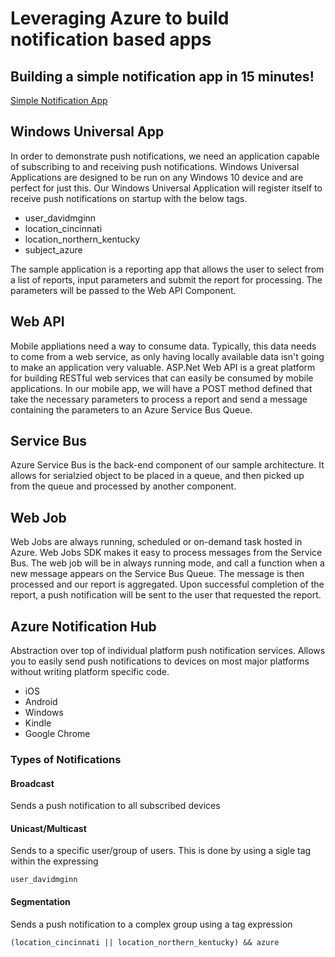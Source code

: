 # Leveraging Azure to build notification based apps

## Building a simple notification app in 15 minutes!

[Simple Notification App](docs/WindowsUniversalApp.md)

## Windows Universal App

In order to demonstrate push notifications, we need an application capable of subscribing to and receiving push notifications.  Windows Universal Applications are designed to be run on any Windows 10 device and 
are perfect for just this.  Our Windows Universal Application will register itself to receive push notifications on startup with the below tags.  

* user_davidmginn
* location_cincinnati
* location_northern_kentucky
* subject_azure

The sample application is a reporting app that allows the user to select from a list of reports, input parameters and submit the report for processing.  The parameters will be passed to the Web API Component.  

## Web API

Mobile appliations need a way to consume data.  Typically, this data needs to come from a web service, as only having locally available data isn't going to make an application very valuable.  ASP.Net Web API 
is a great platform for building RESTful web services that can easily be consumed by mobile applications.  In our mobile app, we will have a POST method defined that take the necessary parameters to process
a report and send a message containing the parameters to an Azure Service Bus Queue.

## Service Bus

Azure Service Bus is the back-end component of our sample architecture.  It allows for serialzied object to be placed in a queue, and then picked up from the queue and processed by another component.

## Web Job

Web Jobs are always running, scheduled or on-demand task hosted in Azure.  Web Jobs SDK makes it easy to process messages from the Service Bus.  The web job will be in always running mode, and 
call a function when a new message appears on the Service Bus Queue.  The message is then processed and our report is aggregated.  Upon successful completion of the report, a push notification will be sent
to the user that requested the report.  

## Azure Notification Hub

Abstraction over top of individual platform push notification services.  Allows you to easily send push notifications to devices on most major platforms without writing platform specific code.

* iOS
* Android
* Windows
* Kindle
* Google Chrome

### Types of Notifications

#### Broadcast

Sends a push notification to all subscribed devices

#### Unicast/Multicast

Sends to a specific user/group of users.  This is done by using a sigle tag within the expressing

```
user_davidmginn
```

#### Segmentation

Sends a push notification to a complex group using a tag expression

```
(location_cincinnati || location_northern_kentucky) && azure
```



